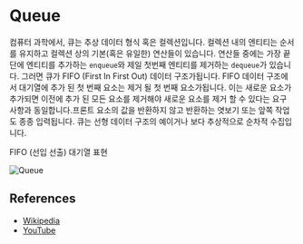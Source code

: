# Queue

컴퓨터 과학에서, 큐는 추상 데이터 형식 혹은 컬렉션입니다. 컬렉션 내의 엔티티는 순서를 유지하고 컬렉션 상의 기본(혹은 유일한) 연산들이 있습니다. 연산들 중에는 가장 끝단에 엔티티를 추가하는 `enqueue`와 제일 첫번째 엔티티를 제거하는 `dequeue`가 있습니다. 그러면 큐가 FIFO (First In First Out) 데이터 구조가됩니다. FIFO 데이터 구조에서 대기열에 추가 된 첫 번째 요소는 제거 될 첫 번째 요소가됩니다. 이는 새로운 요소가 추가되면 이전에 추가 된 모든 요소를 제거해야 새로운 요소를 제거 할 수 있다는 요구 사항과 동일합니다.프론트 요소의 값을 반환하지 않고 반환하는 엿보기 또는 앞쪽 작업도 종종 입력됩니다. 큐는 선형 데이터 구조의 예이거나 보다 추상적으로 순차적 수집입니다.

FIFO (선입 선출) 대기열 표현

![Queue](https://upload.wikimedia.org/wikipedia/commons/5/52/Data_Queue.svg)

## References

- [Wikipedia](https://en.wikipedia.org/wiki/Queue_(abstract_data_type))
- [YouTube](https://www.youtube.com/watch?v=wjI1WNcIntg&list=PLLXdhg_r2hKA7DPDsunoDZ-Z769jWn4R8&index=3&)
